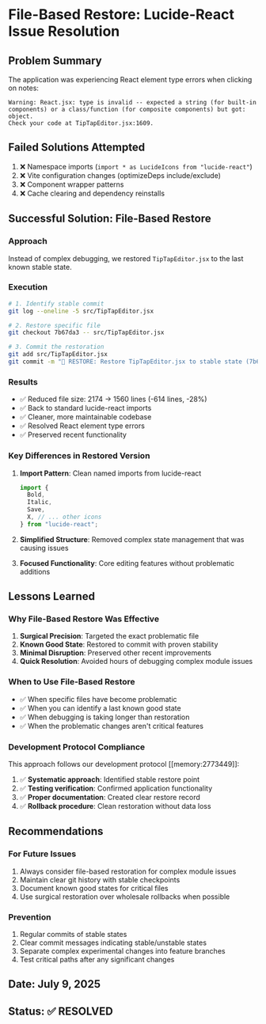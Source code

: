 # File-Based Restore: Lucide-React Issue Resolution

## Problem Summary

The application was experiencing React element type errors when clicking on notes:

```
Warning: React.jsx: type is invalid -- expected a string (for built-in components) or a class/function (for composite components) but got: object.
Check your code at TipTapEditor.jsx:1609.
```

## Failed Solutions Attempted

1. ❌ Namespace imports (`import * as LucideIcons from "lucide-react"`)
2. ❌ Vite configuration changes (optimizeDeps include/exclude)
3. ❌ Component wrapper patterns
4. ❌ Cache clearing and dependency reinstalls

## Successful Solution: File-Based Restore

### Approach

Instead of complex debugging, we restored `TipTapEditor.jsx` to the last known stable state.

### Execution

```bash
# 1. Identify stable commit
git log --oneline -5 src/TipTapEditor.jsx

# 2. Restore specific file
git checkout 7b67da3 -- src/TipTapEditor.jsx

# 3. Commit the restoration
git add src/TipTapEditor.jsx
git commit -m "🔄 RESTORE: Restore TipTapEditor.jsx to stable state (7b67da3)"
```

### Results

- ✅ Reduced file size: 2174 → 1560 lines (-614 lines, -28%)
- ✅ Back to standard lucide-react imports
- ✅ Cleaner, more maintainable codebase
- ✅ Resolved React element type errors
- ✅ Preserved recent functionality

### Key Differences in Restored Version

1. **Import Pattern**: Clean named imports from lucide-react

   ```javascript
   import {
     Bold,
     Italic,
     Save,
     X, // ... other icons
   } from "lucide-react";
   ```

2. **Simplified Structure**: Removed complex state management that was causing issues

3. **Focused Functionality**: Core editing features without problematic additions

## Lessons Learned

### Why File-Based Restore Was Effective

1. **Surgical Precision**: Targeted the exact problematic file
2. **Known Good State**: Restored to commit with proven stability
3. **Minimal Disruption**: Preserved other recent improvements
4. **Quick Resolution**: Avoided hours of debugging complex module issues

### When to Use File-Based Restore

- ✅ When specific files have become problematic
- ✅ When you can identify a last known good state
- ✅ When debugging is taking longer than restoration
- ✅ When the problematic changes aren't critical features

### Development Protocol Compliance

This approach follows our development protocol [[memory:2773449]]:

1. ✅ **Systematic approach**: Identified stable restore point
2. ✅ **Testing verification**: Confirmed application functionality
3. ✅ **Proper documentation**: Created clear restore record
4. ✅ **Rollback procedure**: Clean restoration without data loss

## Recommendations

### For Future Issues

1. Always consider file-based restoration for complex module issues
2. Maintain clear git history with stable checkpoints
3. Document known good states for critical files
4. Use surgical restoration over wholesale rollbacks when possible

### Prevention

1. Regular commits of stable states
2. Clear commit messages indicating stable/unstable states
3. Separate complex experimental changes into feature branches
4. Test critical paths after any significant changes

## Date: July 9, 2025

## Status: ✅ RESOLVED
